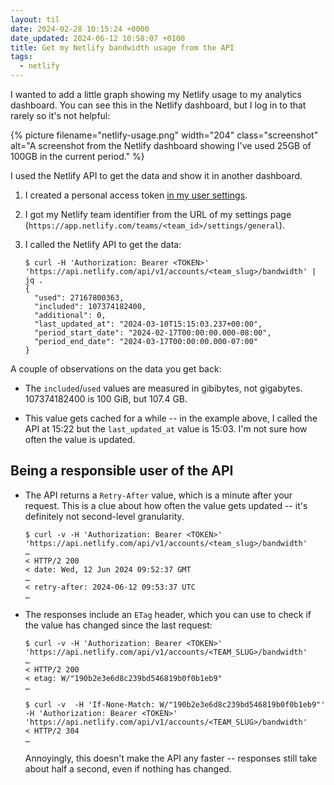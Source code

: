 ```yaml
---
layout: til
date: 2024-02-28 10:15:24 +0000
date_updated: 2024-06-12 10:58:07 +0100
title: Get my Netlify bandwidth usage from the API
tags:
  - netlify
---
```

I wanted to add a little graph showing my Netlify usage to my analytics dashboard.
You can see this in the Netlify dashboard, but I log in to that rarely so it's not helpful:

{%
  picture
  filename="netlify-usage.png"
  width="204"
  class="screenshot"
  alt="A screenshot from the Netlify dashboard showing I've used 25GB of 100GB in the current period."
%}

I used the Netlify API to get the data and show it in another dashboard.

1.  I created a personal access token [in my user settings](https://app.netlify.com/user/applications/personal).

2.  I got my Netlify team identifier from the URL of my settings page (`https://app.netlify.com/teams/<team_id>/settings/general`).

3.  I called the Netlify API to get the data:

    ```console
    $ curl -H 'Authorization: Bearer <TOKEN>' 'https://api.netlify.com/api/v1/accounts/<team_slug>/bandwidth' | jq .
    {
      "used": 27167800363,
      "included": 107374182400,
      "additional": 0,
      "last_updated_at": "2024-03-10T15:15:03.237+00:00",
      "period_start_date": "2024-02-17T00:00:00.000-08:00",
      "period_end_date": "2024-03-17T00:00:00.000-07:00"
    }
    ```

A couple of observations on the data you get back:

*   The `included`/`used` values are measured in gibibytes, not gigabytes.
    107374182400 is 100 GiB, but 107.4 GB.

*   This value gets cached for a while -- in the example above, I called the API at 15:22 but the `last_updated_at` value is 15:03.
    I'm not sure how often the value is updated.

## Being a responsible user of the API

*   The API returns a `Retry-After` value, which is a minute after your request.
    This is a clue about how often the value gets updated -- it's definitely not second-level granularity.

    ```console
    $ curl -v -H 'Authorization: Bearer <TOKEN>' 'https://api.netlify.com/api/v1/accounts/<team_slug>/bandwidth'
    …
    < HTTP/2 200
    < date: Wed, 12 Jun 2024 09:52:37 GMT
    …
    < retry-after: 2024-06-12 09:53:37 UTC
    …
    ```

*   The responses include an `ETag` header, which you can use to check if the value has changed since the last request:

    ```console
    $ curl -v -H 'Authorization: Bearer <TOKEN>'  'https://api.netlify.com/api/v1/accounts/<TEAM_SLUG>/bandwidth'
    …
    < HTTP/2 200
    < etag: W/"190b2e3e6d8c239bd546819b0f0b1eb9"
    …

    $ curl -v  -H 'If-None-Match: W/"190b2e3e6d8c239bd546819b0f0b1eb9"' -H 'Authorization: Bearer <TOKEN>' 'https://api.netlify.com/api/v1/accounts/<TEAM_SLUG>/bandwidth'
    < HTTP/2 304
    …
    ```
    
    Annoyingly, this doesn't make the API any faster -- responses still take about half a second, even if nothing has changed.
